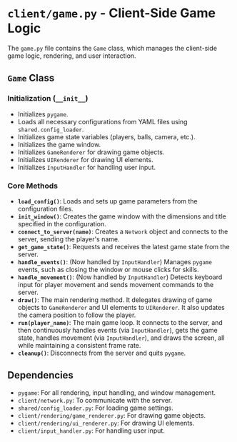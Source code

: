 # `client/game.py` - Client-Side Game Logic

The `game.py` file contains the `Game` class, which manages the client-side game logic, rendering, and user interaction.

## `Game` Class

### Initialization (`__init__`)

* Initializes `pygame`.
* Loads all necessary configurations from YAML files using `shared.config_loader`.
* Initializes game state variables (players, balls, camera, etc.).
* Initializes the game window.
* Initializes `GameRenderer` for drawing game objects.
* Initializes `UIRenderer` for drawing UI elements.
* Initializes `InputHandler` for handling user input.

### Core Methods

* **`load_config()`**: Loads and sets up game parameters from the configuration files.
* **`init_window()`**: Creates the game window with the dimensions and title specified in the configuration.
* **`connect_to_server(name)`**: Creates a `Network` object and connects to the server, sending the player's name.
* **`get_game_state()`**: Requests and receives the latest game state from the server.
* **`handle_events()`**: (Now handled by `InputHandler`) Manages `pygame` events, such as closing the window or mouse clicks for skills.
* **`handle_movement()`**: (Now handled by `InputHandler`) Detects keyboard input for player movement and sends movement commands to the server.
* **`draw()`**: The main rendering method. It delegates drawing of game objects to `GameRenderer` and UI elements to `UIRenderer`. It also updates the camera position to follow the player.
* **`run(player_name)`**: The main game loop. It connects to the server, and then continuously handles events (via `InputHandler`), gets the game state, handles movement (via `InputHandler`), and draws the screen, all while maintaining a consistent frame rate.
* **`cleanup()`**: Disconnects from the server and quits `pygame`.

## Dependencies

* `pygame`: For all rendering, input handling, and window management.
* `client/network.py`: To communicate with the server.
* `shared/config_loader.py`: For loading game settings.
* `client/rendering/game_renderer.py`: For drawing game objects.
* `client/rendering/ui_renderer.py`: For drawing UI elements.
* `client/input_handler.py`: For handling user input.
